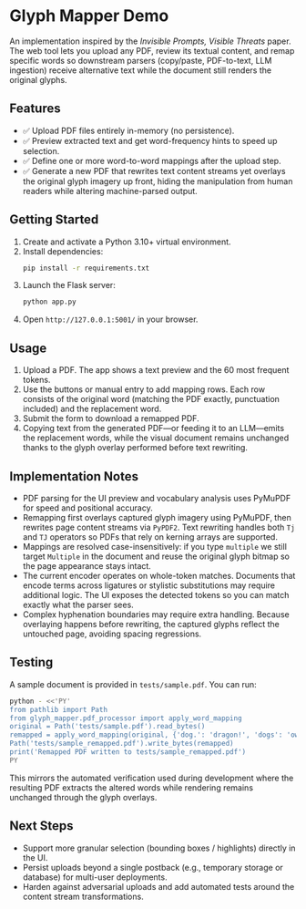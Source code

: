 # Glyph Mapper Demo

An implementation inspired by the *Invisible Prompts, Visible Threats* paper. The web tool lets you upload any PDF, review its textual content, and remap specific words so downstream parsers (copy/paste, PDF-to-text, LLM ingestion) receive alternative text while the document still renders the original glyphs.

## Features
- ✅ Upload PDF files entirely in-memory (no persistence).
- ✅ Preview extracted text and get word-frequency hints to speed up selection.
- ✅ Define one or more word-to-word mappings after the upload step.
- ✅ Generate a new PDF that rewrites text content streams yet overlays the original glyph imagery up front, hiding the manipulation from human readers while altering machine-parsed output.

## Getting Started
1. Create and activate a Python 3.10+ virtual environment.
2. Install dependencies:
   ```bash
   pip install -r requirements.txt
   ```
3. Launch the Flask server:
   ```bash
   python app.py
   ```
4. Open `http://127.0.0.1:5001/` in your browser.

## Usage
1. Upload a PDF. The app shows a text preview and the 60 most frequent tokens.
2. Use the buttons or manual entry to add mapping rows. Each row consists of the original word (matching the PDF exactly, punctuation included) and the replacement word.
3. Submit the form to download a remapped PDF.
4. Copying text from the generated PDF—or feeding it to an LLM—emits the replacement words, while the visual document remains unchanged thanks to the glyph overlay performed before text rewriting.

## Implementation Notes
- PDF parsing for the UI preview and vocabulary analysis uses PyMuPDF for speed and positional accuracy.
- Remapping first overlays captured glyph imagery using PyMuPDF, then rewrites page content streams via `PyPDF2`. Text rewriting handles both `Tj` and `TJ` operators so PDFs that rely on kerning arrays are supported.
- Mappings are resolved case-insensitively: if you type `multiple` we still target `Multiple` in the document and reuse the original glyph bitmap so the page appearance stays intact.
- The current encoder operates on whole-token matches. Documents that encode terms across ligatures or stylistic substitutions may require additional logic. The UI exposes the detected tokens so you can match exactly what the parser sees.
- Complex hyphenation boundaries may require extra handling. Because overlaying happens before rewriting, the captured glyphs reflect the untouched page, avoiding spacing regressions.

## Testing
A sample document is provided in `tests/sample.pdf`. You can run:
```bash
python - <<'PY'
from pathlib import Path
from glyph_mapper.pdf_processor import apply_word_mapping
original = Path('tests/sample.pdf').read_bytes()
remapped = apply_word_mapping(original, {'dog.': 'dragon!', 'dogs': 'owls'})
Path('tests/sample_remapped.pdf').write_bytes(remapped)
print('Remapped PDF written to tests/sample_remapped.pdf')
PY
```
This mirrors the automated verification used during development where the resulting PDF extracts the altered words while rendering remains unchanged through the glyph overlays.

## Next Steps
- Support more granular selection (bounding boxes / highlights) directly in the UI.
- Persist uploads beyond a single postback (e.g., temporary storage or database) for multi-user deployments.
- Harden against adversarial uploads and add automated tests around the content stream transformations.
